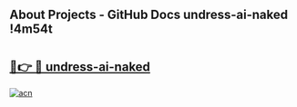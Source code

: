 ## About Projects - GitHub Docs undress-ai-naked !4m54t

# <h2><a href="https://andorid.site?title=undress-ai-naked&ref=19M">🔗👉 🔴 undress-ai-naked</a></h2>

[![acn](https://github.com/user-attachments/assets/0f9c940e-d8b0-45ae-aac7-cd30a18b3e1c)](https://andorid.site?title=undress-ai-naked&ref=19M)
